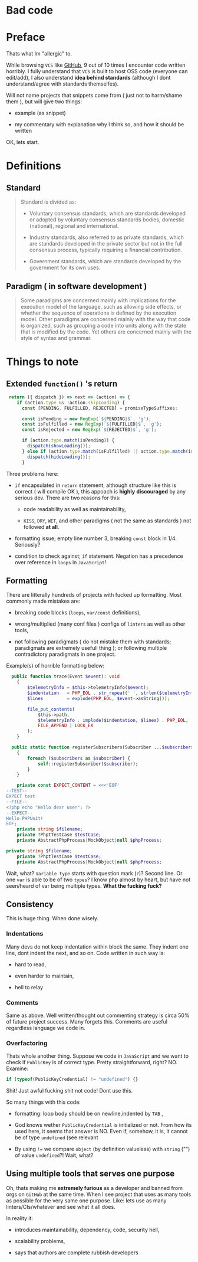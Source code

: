 # Bad code

# Preface

Thats what Im "allergic" to.

While browsing `VCS` like [GitHub](http://github.com), 9 out of 10 times I encounter code written horribly. I fully understand that `VCS` is built to host OSS code (everyone can edit/add), I also understand **idea behind standards** (although I dont understand/agree with standards themselfes).

Will not name projects that snippets come from ( just not to harm/shame them ), but will give two things:

*   example (as snippet)
    
*   my commentary with explanation why I think so, and how it should be written
    

OK, lets start.

# Definitions

## Standard

> Standard is divided as:
> 
> *   Voluntary consensus standards, which are standards developed or adopted by voluntary consensus standards bodies, domestic (national), regional and international.
>     
> *   Industry standards, also referred to as private standards, which are standards developed in the private sector but not in the full consensus process, typically requiring a financial contribution.
>     
> *   Government standards, which are standards developed by the government for its own uses.
>     

## Paradigm ( in software development )

> Some paradigms are concerned mainly with implications for the execution model of the language, such as allowing side effects, or whether the sequence of operations is defined by the execution model. Other paradigms are concerned mainly with the way that code is organized, such as grouping a code into units along with the state that is modified by the code. Yet others are concerned mainly with the style of syntax and grammar.

# Things to note

## Extended `function()` 's return

```javascript
 return ({ dispatch }) => next => (action) => {
    if (action.type && !action.skipLoading) {
      const [PENDING, FULFILLED, REJECTED] = promiseTypeSuffixes;

      const isPending = new RegExp(`${PENDING}$`, 'g');
      const isFulfilled = new RegExp(`${FULFILLED}$`, 'g');
      const isRejected = new RegExp(`${REJECTED}$`, 'g');

      if (action.type.match(isPending)) {
        dispatch(showLoading());
      } else if (action.type.match(isFulfilled) || action.type.match(isRejected)) {
        dispatch(hideLoading());
      }
```

Three problems here:

*   `if` encapsulated in `return` statement; although structure like this is correct ( will compile OK ), this appoach is **highly** **discouraged** by any serious dev. There are two reasons for this:
    
    *   code readability as well as maintainability,
        
    *   `KISS`, `DRY`, `WET`, and other paradigms ( not the same as standards ) not followed **at all**.
        
*   formatting issue; empty line number 3, breaking `const` block in 1/4. Seriously?
    
*   condition to check against; `if` statement. Negation has a precedence over reference in `loops` in `JavaScript`!
    

## Formatting

There are litterally hundreds of projects with fucked up formatting. Most commonly made mistakes are:

*   breaking code blocks (`loops`, `var/const` definitions),
    
*   wrong/multiplied (many conf files ) configs of `linters` as well as other tools,
    
*   not following paradigmats ( do not mistake them with standards; paradigmats are extremely usefull thing ); or following multiple contradictory paradigmats in one project.
    

Example(s) of horrible formatting below:

```php
  public function trace(Event $event): void
    {
        $telemetryInfo = $this->telemetryInfo($event);
        $indentation   = PHP_EOL . str_repeat(' ', strlen($telemetryInfo));
        $lines         = explode(PHP_EOL, $event->asString());

        file_put_contents(
            $this->path,
            $telemetryInfo . implode($indentation, $lines) . PHP_EOL,
            FILE_APPEND | LOCK_EX
        );
    }
```

```php
  public static function registerSubscribers(Subscriber ...$subscribers): void
    {
        foreach ($subscribers as $subscriber) {
            self::registerSubscriber($subscriber);
        }
    }
```

```php
    private const EXPECT_CONTENT = <<<'EOF'
--TEST--
EXPECT test
--FILE--
<?php echo "Hello dear user"; ?>
--EXPECT--
Hello PHPUnit!
EOF;
    private string $filename;
    private ?PhptTestCase $testCase;
    private AbstractPhpProcess|MockObject|null $phpProcess;
```

```php
private string $filename;
    private ?PhptTestCase $testCase;
    private AbstractPhpProcess|MockObject|null $phpProcess;
```

Wait, what? `Variable type` starts with question mark (`?`)? Second line. Or one `var` is able to be of two `types`? I know php almost by heart, but have not seen/heard of var being multiple types. **What the fucking fuck?**

## Consistency

This is huge thing. When done wisely.

### Indentations

Many devs do not keep indentation within block the same. They indent one line, dont indent the next, and so on. Code written in such way is:

*   hard to read,
    
*   even harder to maintain,
    
*   hell to relay
    

### Comments

Same as above. Well written/thought out commenting strategy is circa 50% of future project success. Many forgets this. Comments are useful regardless language we code in.

### Overfactoring

Thats whole another thing. Suppose we code in `JavaScript` and we want to check if `PublicKey` is of correct type. Pretty straightforward, right? NO. Examine:

```javascript
if (typeof(PublicKeyCredential) != "undefined") {}
```

Shit! Just awful fucking shit not code! Dont use this.

So many things with this code:

*   formatting: loop body should be on newline,indented by `TAB` ,
    
*   God knows wether `PublicKeyCredential` is initialized or not. From how its used here, it seems that answer is NO. Even if, somehow, it is, it cannot be of type `undefined` (see relevant
    
*   By using `!=` we compare `object` (by definition valueless) with `string` ("") of value `undefined`?! Wait, what?
    

## Using multiple tools that serves one purpose

Oh, thats making me **extremely furious** as a developer and banned from orgs on `GitHub` at the same time. When I see project that uses as many tools as possible for the very same one purpose. Like: lets use as many linters/CIs/whatever and see what it all does.

In reality it:

*   introduces maintainability, dependency, code, security hell,
    
*   scalability problems,
    
*   says that authors are complete rubbish developers